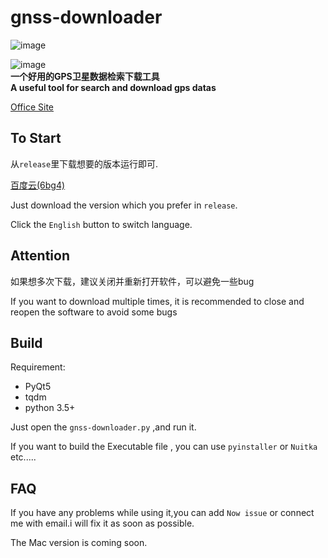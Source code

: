 # gnss-downloader


![image](https://pic.mereith.com/img/English.png-slim)

![image](https://pic.mereith.com/img/Chinese.png-slim)
<br>
**一个好用的GPS卫星数据检索下载工具**
<br>
**A useful tool for search and download gps datas** 

[Office Site](https://www.mereith.com/gnss)

## To Start

从`release`里下载想要的版本运行即可.<br>

[百度云(6bg4)](https://pan.baidu.com/s/1fjCxbh1V88R5N4DDN_MwvQ)

Just download the version which you prefer in `release`.

Click the `English` button to switch language.

## Attention
如果想多次下载，建议关闭并重新打开软件，可以避免一些bug

If you want to download multiple times, it is recommended to close and reopen the software to avoid some bugs

## Build
Requirement:
* PyQt5
* tqdm
* python 3.5+
  
Just open the `gnss-downloader.py` ,and run it.

If you want to build the Executable file , you can use `pyinstaller` or `Nuitka` etc.....

## FAQ
If you have any problems while using it,you can add `Now issue` or connect me with email.i will fix it as soon as possible.

The Mac version is coming soon.